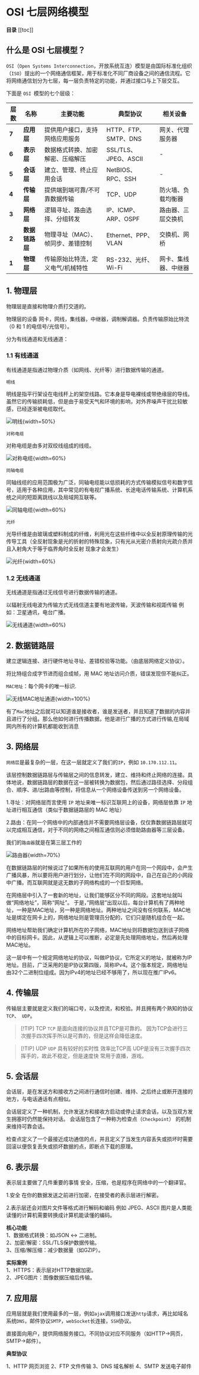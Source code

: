 # OSI 七层网络模型

**目录**
[[toc]]

## 什么是 OSI 七层模型？

`OSI`（`Open Systems Interconnection`，开放系统互连）模型是由国际标准化组织（`ISO`）提出的一个网络通信框架，用于标准化不同厂商设备之间的通信流程。它将网络通信划分为七层，每一层负责特定的功能，并通过接口与上下层交互。

下面是 `OSI `模型的七个层级：

| **层数** | **名称**   | **主要功能**                      | **典型协议**    | **相关设备**         |
| -------- | -------------- | --------------------------------- | -------------------- | -------------------- |
| **7**    | **应用层**     | 提供用户接口，支持网络应用服务    | HTTP、FTP、SMTP、DNS | 网关、代理服务器     |
| **6**    | **表示层**     | 数据格式转换、加密解密、压缩解压  | SSL/TLS、JPEG、ASCII | -                    |
| **5**    | **会话层**     | 建立、管理、终止应用会话          | NetBIOS、RPC、SSH    | -                    |
| **4**    | **传输层**     | 提供端到端可靠/不可靠数据传输     | TCP、UDP             | 防火墙、负载均衡器   |
| **3**    | **网络层**     | 逻辑寻址、路由选择、分组转发      | IP、ICMP、ARP、OSPF  | 路由器、三层交换机   |
| **2**    | **数据链路层** | 物理寻址（MAC）、帧同步、差错控制 | Ethernet、PPP、VLAN  | 交换机、网桥         |
| **1**    | **物理层**     | 传输原始比特流，定义电气/机械特性 | RS-232、光纤、Wi-Fi  | 网卡、集线器、中继器 |

## 1. 物理层

物理层是直接和物理介质打交道的。

物理层的设备 网卡，网线，集线器，中继器，调制解调器。负责传输原始比特流（0 和 1 的电信号/光信号）。

分为有线通道和无线通道：

### 1.1 有线通道

有线通道是指通过物理介质（如网线、光纤等）进行数据传输的通道。

`明线`

明线是指平行架设在电线杆上的架空线路。它本身是导电裸线或带绝缘层的导线。虽然它的传输损耗低，但是由于易受天气和环境的影响，对外界噪声干扰比较敏感，已经逐渐被电缆取代。

![明线](../images/OSI-1.png){width=50%}

`对称电缆`

对称电缆是由多对双绞线组成的线缆。

![对称电缆](../images/OSI-2.png){width=60%}

`同轴电缆`

同轴线缆的应用范围极为广泛，同轴电缆能以低损耗的方式传输模拟信号和数字信号，适用于各种应用，其中常见的有电视广播系统、长途电话传输系统、计算机系统之间的短距离跳线以及局域网互联等。

![同轴电缆](../images/OSI-3.png){width=60%}

`光纤`

光导纤维是由玻璃或塑料制成的纤维，利用光在这些纤维中以全反射原理传输的光传导工具（全反射现象是光的折射的特殊现象，只有光从光密介质射向光疏介质并且入射角大于等于临界角时全反射 现象才会发生）

![光纤](../images/OSI-4.png){width=60%}

### 1.2 无线通道

无线通道是指通过无线信号进行数据传输的通道。

以辐射无线电波为传输方式无线信道主要有地波传输，天波传输和视距传输 例如：卫星通讯，电台广播。

![无线通道](../images/OSI-5.png){width=60%}

## 2. 数据链路层

建立逻辑连接、进行硬件地址寻址、差错校验等功能。（由底层网络定义协议）。

将比特组合成字节进而组合成帧，用 MAC 地址访问介质，错误发现但不能纠正。

`MAC地址`：每个网卡的唯一标识.

![无线MAC地址通道](../images/OSI-6.png){width=100%}

有了`Mac`地址之后就可以知道谁是接收者，谁是发送者，并且知道了数据的内容并且进行了分组。那么他如何进行传播数据，他是进行广播的方式进行传输,在局域网内所有的计算机都能收到消息

## 3. 网络层

`网络层`是最复杂的一层，在这一层就定义了我们的`IP`，例如 `10.170.112.11`。

该层控制数据链路层与传输层之间的信息转发，建立、维持和终止网络的连接。具体地说，数据链路层的数据在这一层被转换为数据包，然后通过路径选择、分段组合、顺序、进/出路由等控制，将信息从一个网络设备传送到另一个网络设备。

1.寻址：对网络层而言使用 `IP` 地址来唯一标识互联网上的设备，网络层依靠 `IP` 地址进行相互通信（类似于数据链路层的 MAC 地址）<br/>

2.路由：在同一个网络中的内部通信并不需要网络层设备，仅仅靠数据链路层就可以完成相互通信，对于不同的网络之间相互通信则必须借助路由器等三层设备。<br/>

我们的`路由器`就是在第三层工作的

![路由器](../images/OSI-7.png){width=70%}


在数据链路层的时候说过了如果所有的使用互联网的用户在同一个网段中，会产生广播风暴，所以要将用户进行划分，让他们在不同的网段中，自己在自己的小网段中广播。而互联网就是这无数的子网络构成的一个巨型网络。

在网络层中引入了一套新的地址，让我们能够区分不同的网段。这套地址就叫做“网络地址”，简称“网址”。
于是，”网络层”出现以后，每台计算机有了两种地址，一种是MAC地址，另一种是网络地址。两种地址之间没有任何联系，MAC地址是绑定在网卡上的，网络地址则是管理员分配的，它们只是随机组合在一起。

网络地址帮助我们确定计算机所在的子网络，MAC地址则将数据包送到该子网络中的目标网卡。因此，从逻辑上可以推断，必定是先处理网络地址，然后再处理MAC地址。

这一层中有一个规定网络地址的协议，叫做IP协议，它所定义的地址，就被称为IP地址。目前，广泛采用的是IP协议第四版，简称IPv4。这个版本规定，网络地址由32个二进制位组成。因为IPv4的地址已经不够用了，所以现在推广IPv6。


## 4. 传输层

传输层主要就是定义我们的端口号，以及控流，和校验。并且拥有两个熟知的协议 `TCP`、` UDP`。

> [!TIP] TCP
> `TCP` 是面向连接的协议并且TCP是可靠的。
> 因为TCP会进行三次握手四次挥手所以是可靠的，但是这样会降低速度。


> [!TIP] UDP
> `UDP` 具有较好的实时性 效率比TCP高
> UDP是没有三次握手四次挥手的，故此不稳定，但是速度快 常用于直播，游戏。

## 5. 会话层

会话层，是在发送方和接收方之间进行通信时创建、维持、之后终止或断开连接的地方，与电话通话有点相似。

会话层定义了一种机制，允许发送方和接收方启动或停止请求会话，以及当双方发生拥塞时仍然能保持对话。
会话层包含了一种称为检查点（`Checkpoint`） 的机制来维持可靠会话。

检查点定义了一个最接近成功通信的点，并且定义了当发生内容丢失或损坏时需要回滚以便恢复丢失或损坏数据的点，即断点下载的原理。
 
## 6. 表示层

表示层主要做了几件重要的事情 安全，压缩，也是程序在网络中的一个翻译官。

1.安全 在你的数据发送之前进行加密，在接受者的表示层进行解密。

2.表示层还会对图片文件等格式进行解码和编码 例如 JPEG、ASCll 图片是人类能读懂的计算机需要转换成计算机能读懂的编码。


**核心功能**<br/>
1、数据格式转换：如JSON ↔ 二进制。<br/>
2、加密/解密：SSL/TLS保护数据传输。<br/>
3、压缩/解压缩：减少数据量（如GZIP）。<br/>

**实际案例**<br/>
1、HTTPS：表示层对HTTP数据加密。<br/>
2、JPEG图片：图像数据压缩后传输。<br/>


## 7. 应用层

应用层就是我们使用最多的一层，例如`ajax`调用接口发送`http`请求，再比如域名系统`DNS`，邮件协议`SMTP`，`webSocket`长连接，`SSH`协议。

直接面向用户，提供网络服务接口。不同协议对应不同服务（如HTTP→网页，SMTP→邮件）。

**典型协议**

1、HTTP	网页浏览
2、FTP	文件传输
3、DNS	域名解析
4、SMTP	发送电子邮件